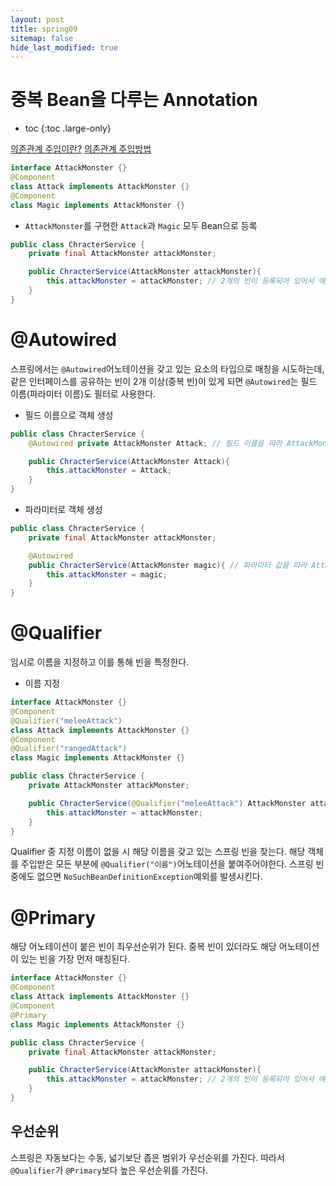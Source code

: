 ```yaml
---
layout: post
title: spring09
sitemap: false
hide_last_modified: true
---
```

# 중복 Bean을 다루는 Annotation

* toc
{:toc .large-only}

[의존관계 주입이란?](https://seouljoy.github.io/spring/2024-01-21-spring07/)
[의존관계 주입방법](https://seouljoy.github.io/spring/2024-01-21-spring08/)

```JAVA
interface AttackMonster {}
@Component
class Attack implements AttackMonster {}
@Component
class Magic implements AttackMonster {}
```

- ```AttackMonster```를 구현한 ```Attack```과 ```Magic``` 모두 Bean으로 등록

```JAVA
public class ChracterService {
	private final AttackMonster attackMonster;

	public ChracterService(AttackMonster attackMonster){
		this.attackMonster = attackMonster; // 2개의 빈이 등록되어 있어서 에러 발생
	}
}
```

# @Autowired

스프링에서는 ```@Autowired```어노테이션을 갖고 있는 요소의 타입으로 매칭을 시도하는데, 같은 인터페이스를 공유하는 빈이 2개 이상(중복 빈)이 있게 되면 ```@Autowired```는 필드 이름(파라미터 이름)도 필터로 사용한다.

- 필드 이름으로 객체 생성

```JAVA
public class ChracterService {
	@Autowired private AttackMonster Attack; // 필드 이름을 따라 AttackMonster의 구현체인 Attack으로 객체 생성

	public ChracterService(AttackMonster Attack){
		this.attackMonster = Attack;
	}
}
```

- 파라미터로 객체 생성

```JAVA
public class ChracterService {
	private final AttackMonster attackMonster;

	@Autowired
	public ChracterService(AttackMonster magic){ // 파라미터 값을 따라 AttackMonster의 구현체인 Magic으로 객체 생성됨
		this.attackMonster = magic;
	}
}
```

# @Qualifier

임시로 이름을 지정하고 이를 통해 빈을 특정한다.

- 이름 지정

```JAVA
interface AttackMonster {}
@Component
@Qualifier("meleeAttack")
class Attack implements AttackMonster {}
@Component
@Qualifier("rangedAttack")
class Magic implements AttackMonster {}
```

```JAVA
public class ChracterService {
	private AttackMonster attackMonster;

	public ChracterService(@Qualifier("meleeAttack") AttackMonster attackMonster){
		this.attackMonster = attackMonster;
	}
}
```

Qualifier 중 지정 이름이 없을 시 해당 이름을 갖고 있는 스프링 빈을 찾는다.
해당 객체를 주입받은 모든 부분에 ```@Qualifier("이름")```어노테이션을 붙여주어야한다.
스프링 빈 중에도 없으면 ```NoSuchBeanDefinitionException```예외를 발생시킨다.

# @Primary

해당 어노테이션이 붙은 빈이 최우선순위가 된다.
중복 빈이 있더라도 해당 어노테이션이 있는 빈을 가장 먼저 매칭된다.

```JAVA
interface AttackMonster {}
@Component
class Attack implements AttackMonster {}
@Component
@Primary
class Magic implements AttackMonster {}
```

```JAVA
public class ChracterService {
	private final AttackMonster attackMonster;

	public ChracterService(AttackMonster attackMonster){
		this.attackMonster = attackMonster; // 2개의 빈이 등록되어 있어서 에러 발생
	}
}
```

## 우선순위

스프링은 자동보다는 수동, 넓기보단 좁은 범위가 우선순위를 가진다. 따라서 ```@Qualifier```가 ```@Primary```보다 높은 우선순위를 가진다.